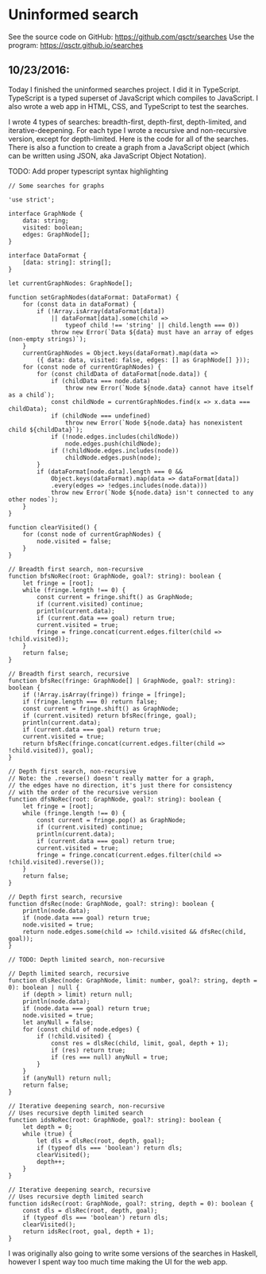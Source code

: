 # Uninformed search

See the source code on GitHub: https://github.com/qsctr/searches
Use the program: https://qsctr.github.io/searches

## 10/23/2016:

Today I finished the uninformed searches project. I did it in TypeScript. TypeScript is a typed superset of JavaScript which compiles to JavaScript. I also wrote a web app in HTML, CSS, and TypeScript to test the searches.

I wrote 4 types of searches: breadth-first, depth-first, depth-limited, and iterative-deepening. For each type I wrote a recursive and non-recursive version, except for depth-limited. Here is the code for all of the searches. There is also a function to create a graph from a JavaScript object (which can be written using JSON, aka JavaScript Object Notation).

TODO: Add proper typescript syntax highlighting

```
// Some searches for graphs

'use strict';

interface GraphNode {
    data: string;
    visited: boolean;
    edges: GraphNode[];
}

interface DataFormat {
    [data: string]: string[];
}

let currentGraphNodes: GraphNode[];

function setGraphNodes(dataFormat: DataFormat) {
    for (const data in dataFormat) {
        if (!Array.isArray(dataFormat[data])
            || dataFormat[data].some(child =>
                typeof child !== 'string' || child.length === 0))
            throw new Error(`Data ${data} must have an array of edges (non-empty strings)`);
    }
    currentGraphNodes = Object.keys(dataFormat).map(data =>
        ({ data: data, visited: false, edges: [] as GraphNode[] }));
    for (const node of currentGraphNodes) {
        for (const childData of dataFormat[node.data]) {
            if (childData === node.data)
                throw new Error(`Node ${node.data} cannot have itself as a child`);
            const childNode = currentGraphNodes.find(x => x.data === childData);
            if (childNode === undefined)
                throw new Error(`Node ${node.data} has nonexistent child ${childData}`);
            if (!node.edges.includes(childNode))
                node.edges.push(childNode);
            if (!childNode.edges.includes(node))
                childNode.edges.push(node);
        }
        if (dataFormat[node.data].length === 0 &&
            Object.keys(dataFormat).map(data => dataFormat[data])
            .every(edges => !edges.includes(node.data)))
            throw new Error(`Node ${node.data} isn't connected to any other nodes`);
    }
}

function clearVisited() {
    for (const node of currentGraphNodes) {
        node.visited = false;
    }
}

// Breadth first search, non-recursive
function bfsNoRec(root: GraphNode, goal?: string): boolean {
    let fringe = [root];
    while (fringe.length !== 0) {
        const current = fringe.shift() as GraphNode;
        if (current.visited) continue;
        println(current.data);
        if (current.data === goal) return true;
        current.visited = true;
        fringe = fringe.concat(current.edges.filter(child => !child.visited));
    }
    return false;
}

// Breadth first search, recursive
function bfsRec(fringe: GraphNode[] | GraphNode, goal?: string): boolean {
    if (!Array.isArray(fringe)) fringe = [fringe];
    if (fringe.length === 0) return false;
    const current = fringe.shift() as GraphNode;
    if (current.visited) return bfsRec(fringe, goal);
    println(current.data);
    if (current.data === goal) return true;
    current.visited = true;
    return bfsRec(fringe.concat(current.edges.filter(child => !child.visited)), goal);
}

// Depth first search, non-recursive
// Note: the .reverse() doesn't really matter for a graph,
// the edges have no direction, it's just there for consistency
// with the order of the recursive version
function dfsNoRec(root: GraphNode, goal?: string): boolean {
    let fringe = [root];
    while (fringe.length !== 0) {
        const current = fringe.pop() as GraphNode;
        if (current.visited) continue;
        println(current.data);
        if (current.data === goal) return true;
        current.visited = true;
        fringe = fringe.concat(current.edges.filter(child => !child.visited).reverse());
    }
    return false;
}

// Depth first search, recursive
function dfsRec(node: GraphNode, goal?: string): boolean {
    println(node.data);
    if (node.data === goal) return true;
    node.visited = true;
    return node.edges.some(child => !child.visited && dfsRec(child, goal));
}

// TODO: Depth limited search, non-recursive

// Depth limited search, recursive
function dlsRec(node: GraphNode, limit: number, goal?: string, depth = 0): boolean | null {
    if (depth > limit) return null;
    println(node.data);
    if (node.data === goal) return true;
    node.visited = true;
    let anyNull = false;
    for (const child of node.edges) {
        if (!child.visited) {
            const res = dlsRec(child, limit, goal, depth + 1);
            if (res) return true;
            if (res === null) anyNull = true;
        }
    }
    if (anyNull) return null;
    return false;
}

// Iterative deepening search, non-recursive
// Uses recursive depth limited search
function idsNoRec(root: GraphNode, goal?: string): boolean {
    let depth = 0;
    while (true) {
        let dls = dlsRec(root, depth, goal);
        if (typeof dls === 'boolean') return dls;
        clearVisited();
        depth++;
    }
}

// Iterative deepening search, recursive
// Uses recursive depth limited search
function idsRec(root: GraphNode, goal?: string, depth = 0): boolean {
    const dls = dlsRec(root, depth, goal);
    if (typeof dls === 'boolean') return dls;
    clearVisited();
    return idsRec(root, goal, depth + 1);
}
```

I was originally also going to write some versions of the searches in Haskell, however I spent way too much time making the UI for the web app.